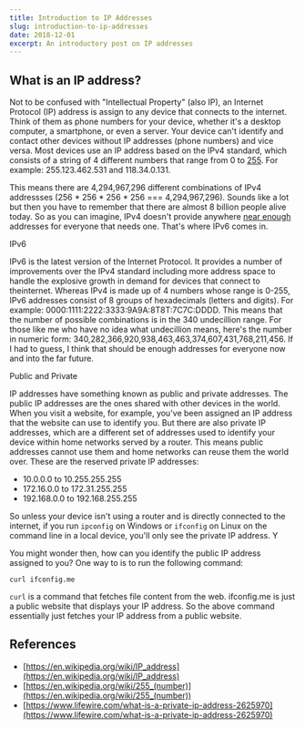 ```yaml
---
title: Introduction to IP Addresses
slug: introduction-to-ip-addresses
date: 2018-12-01
excerpt: An introductory post on IP addresses
---
```



## What is an IP address?

Not to be confused with "Intellectual Property" (also IP), an Internet Protocol (IP) address is assign to any device that connects to the internet. Think of them as phone numbers for your device, whether it's a desktop computer, a smartphone, or even a server. Your device can't identify and contact other devices without IP addresses (phone numbers) and vice versa. Most devices use an IP address based on the IPv4 standard, which consists of a string of 4 different numbers that range from 0 to [255](https://en.wikipedia.org/wiki/255_(number)). For example: 255.123.462.531 and 118.34.0.131.

This means there are 4,294,967,296 different combinations of IPv4 addressses (256 * 256 * 256 * 256 === 4,294,967,296). Sounds like a lot but then you have to remember that there are almost 8 billion people alive today. So as you can imagine, IPv4 doesn't provide anywhere [near enough](https://en.wikipedia.org/wiki/IPv4_address_exhaustion) addresses for everyone that needs one. That's where IPv6 comes in.

IPv6

IPv6 is the latest version of the Internet Protocol. It provides a number of improvements over the IPv4 standard including more address space to handle the explosive growth in demand for devices that connect to theinternet. Whereas IPv4 is made up of 4 numbers whose range is 0-255, IPv6 addresses consist of 8 groups of hexadecimals (letters and digits). For example: 0000:1111:2222:3333:9A9A:8T8T:7C7C:DDDD. This means that the number of possible combinations is in the 340 undecillion range. For those like me who have no idea what undecillion means, here's the number in numeric form: 340,282,366,920,938,463,463,374,607,431,768,211,456. If I had to guess, I think that should be enough addresses for everyone now and into the far future.

Public and Private

IP addresses have something known as public and private addresses. The public IP addresses are the ones shared with other devices in the world. When you visit a website, for example, you've been assigned an IP address that the website can use to identify you. But there are also private IP addresses, which are a different set of addresses used to identify your device within home networks served by a router. This means public addresses cannot use them and home networks can reuse them the world over. These are the reserved private IP addresses:

- 10.0.0.0 to 10.255.255.255
- 172.16.0.0 to 172.31.255.255
- 192.168.0.0 to 192.168.255.255

So unless your device isn't using a router and is directly connected to the internet, if you run `ipconfig` on Windows or `ifconfig` on Linux on the command line in a local device, you'll only see the private IP address. Y

You might wonder then, how can you identify the public IP address assigned to you? One way to is to run the following command: 

```
curl ifconfig.me
```

`curl` is a command that fetches file content from the web. ifconfig.me is just a public website that displays your IP address. So the above command essentially just fetches your IP address from a public website.


## References
- [https://en.wikipedia.org/wiki/IP_address](https://en.wikipedia.org/wiki/IP_address)
- [https://en.wikipedia.org/wiki/255_(number)](https://en.wikipedia.org/wiki/255_(number))
- [https://www.lifewire.com/what-is-a-private-ip-address-2625970](https://www.lifewire.com/what-is-a-private-ip-address-2625970)

